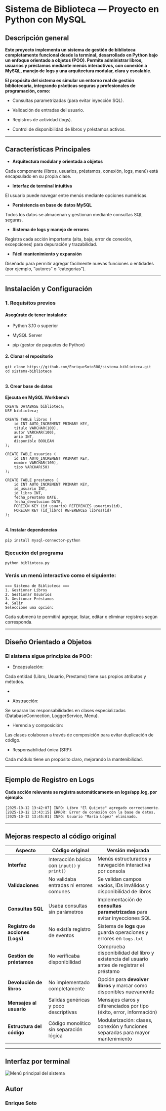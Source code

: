 # Sistema de Biblioteca — Proyecto en Python con MySQL

## Descripción general  

**Este proyecto implementa un sistema de gestión de biblioteca completamente funcional desde la terminal, desarrollado en Python bajo un enfoque orientado a objetos (POO).
Permite administrar libros, usuarios y préstamos mediante menús interactivos, con conexión a MySQL, manejo de logs y una arquitectura modular, clara y escalable.**

**El propósito del sistema es simular un entorno real de gestión bibliotecaria, integrando prácticas seguras y profesionales de programación, como:**

- Consultas parametrizadas (para evitar inyección SQL).

- Validación de entradas del usuario.



- Registros de actividad (logs).

- Control de disponibilidad de libros y préstamos activos.

---


## Características Principales
- **Arquitectura modular y orientada a objetos**

Cada componente (libros, usuarios, préstamos, conexión, logs, menú) está encapsulado en su propia clase.

- **Interfaz de terminal intuitiva**

El usuario puede navegar entre menús mediante opciones numéricas.
- **Persistencia en base de datos MySQL**

Todos los datos se almacenan y gestionan mediante consultas SQL seguras.
- **Sistema de logs y manejo de errores**

Registra cada acción importante (alta, baja, error de conexión, excepciones) para depuración y trazabilidad.

- **Fácil mantenimiento y expansión**

Diseñado para permitir agregar fácilmente nuevas funciones o entidades (por ejemplo, “autores” o “categorías”).

---


## Instalación y Configuración
 ### 1. Requisitos previos
#### Asegúrate de tener instalado:

- Python 3.10 o superior

- MySQL Server

- pip (gestor de paquetes de Python)

#### 2. Clonar el repositorio

```
git clone https://github.com/EnriqueSoto300/sistema-biblioteca.git
cd sistema-biblioteca


```
#### 3. Crear base de datos

**Ejecuta en MySQL Workbench** 

```
CREATE DATABASE biblioteca;
USE biblioteca;

CREATE TABLE libros (
    id INT AUTO_INCREMENT PRIMARY KEY,
    titulo VARCHAR(100),
    autor VARCHAR(100),
    anio INT,
    disponible BOOLEAN
);

CREATE TABLE usuarios (
    id INT AUTO_INCREMENT PRIMARY KEY,
    nombre VARCHAR(100),
    tipo VARCHAR(50)
);

CREATE TABLE prestamos (
    id INT AUTO_INCREMENT PRIMARY KEY,
    id_usuario INT,
    id_libro INT,
    fecha_prestamo DATE,
    fecha_devolucion DATE,
    FOREIGN KEY (id_usuario) REFERENCES usuarios(id),
    FOREIGN KEY (id_libro) REFERENCES libros(id)
);


```
#### 4. Instalar dependencias
```
pip install mysql-connector-python

```
### Ejecución del programa
```
python biblioteca.py

```
### Verás un menú interactivo como el siguiente:

```
=== Sistema de Biblioteca ===
1. Gestionar Libros
2. Gestionar Usuarios
3. Gestionar Préstamos
4. Salir
Seleccione una opción:

```

Cada submenú te permitirá agregar, listar, editar o eliminar registros según corresponda.

---

## Diseño Orientado a Objetos

### El sistema sigue principios de POO:

- Encapsulación:

Cada entidad (Libro, Usuario, Prestamo) tiene sus propios atributos y métodos.

- 

- Abstracción:

Se separan las responsabilidades en clases especializadas (DatabaseConnection, LoggerService, Menu).

- Herencia y composición: 

Las clases colaboran a través de composición para evitar duplicación de código.

- Responsabilidad única (SRP):

Cada módulo tiene un propósito claro, mejorando la mantenibilidad.

---

## Ejemplo de Registro en Logs
#### Cada acción relevante se registra automáticamente en logs/app.log, por ejemplo:


```
[2025-10-12 13:42:07] INFO: Libro "El Quijote" agregado correctamente.
[2025-10-12 13:43:15] ERROR: Error de conexión con la base de datos.
[2025-10-12 13:45:01] INFO: Usuario "María López" eliminado.

```
---

## Mejoras respecto al código original

| **Aspecto** | **Código original** | **Versión mejorada** |
|--------------|---------------------|----------------------|
| **Interfaz** | Interacción básica con `input()` y `print()` | Menús estructurados y navegación interactiva por consola |
| **Validaciones** | No validaba entradas ni errores comunes | Se validan campos vacíos, IDs inválidos y disponibilidad de libros |
| **Consultas SQL** | Usaba consultas sin parámetros | Implementación de **consultas parametrizadas** para evitar inyecciones SQL |
| **Registro de acciones (Logs)** | No existía registro de eventos | Sistema de **logs** que guarda operaciones y errores en `logs.txt` |
| **Gestión de préstamos** | No verificaba disponibilidad | Comprueba disponibilidad del libro y existencia del usuario antes de registrar el préstamo |
| **Devolución de libros** | No implementado completamente | Opción para **devolver libros** y marcar como disponibles nuevamente |
| **Mensajes al usuario** | Salidas genéricas y poco descriptivas | Mensajes claros y diferenciados por tipo (éxito, error, información) |
| **Estructura del código** | Código monolítico sin separación lógica | Modularización: clases, conexión y funciones separadas para mayor mantenimiento |




---
## Interfaz  por terminal 

![Menú principal del sistema](Captura/terminal.png)

## Autor
### Enrique Soto


